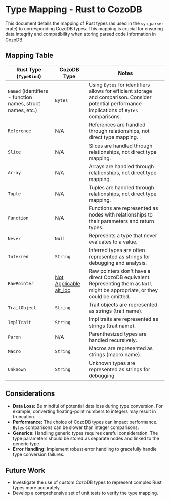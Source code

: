 # Type Mapping - Rust to CozoDB

This document details the mapping of Rust types (as used in the `syn_parser` crate) to corresponding CozoDB types.  This mapping is crucial for ensuring data integrity and compatibility when storing parsed code information in CozoDB.

## Mapping Table

| Rust Type (`TypeKind`) | CozoDB Type | Notes |
|---|---|---|
| `Named` (identifiers - function names, struct names, etc.) | `Bytes` |  Using `Bytes` for identifiers allows for efficient storage and comparison.  Consider potential performance implications of `Bytes` comparisons. |
| `Reference` | N/A | References are handled through relationships, not direct type mapping. |
| `Slice` | N/A | Slices are handled through relationships, not direct type mapping. |
| `Array` | N/A | Arrays are handled through relationships, not direct type mapping. |
| `Tuple` | N/A | Tuples are handled through relationships, not direct type mapping. |
| `Function` | N/A | Functions are represented as nodes with relationships to their parameters and return types. |
| `Never` | `Null` | Represents a type that never evaluates to a value. |
| `Inferred` | `String` |  Inferred types are often represented as strings for debugging and analysis. |
| `RawPointer` | [Not Applicable] [alt_loc] | Raw pointers don't have a direct CozoDB equivalent.  Representing them as `Null` might be appropriate, or they could be omitted. |
| `TraitObject` | `String` | Trait objects are represented as strings (trait name). |
| `ImplTrait` | `String` | Impl traits are represented as strings (trait name). |
| `Paren` | N/A | Parenthesized types are handled recursively. |
| `Macro` | `String` | Macros are represented as strings (macro name). |
| `Unknown` | `String` | Unknown types are represented as strings for debugging. |

## Considerations

*   **Data Loss:**  Be mindful of potential data loss during type conversion. For example, converting floating-point numbers to integers may result in truncation.
*   **Performance:**  The choice of CozoDB types can impact performance.  `Bytes` comparisons can be slower than integer comparisons.
*   **Generics:** Handling generic types requires careful consideration.  The type parameters should be stored as separate nodes and linked to the generic type.
*   **Error Handling:**  Implement robust error handling to gracefully handle type conversion failures.

## Future Work

*   Investigate the use of custom CozoDB types to represent complex Rust types more accurately.
*   Develop a comprehensive set of unit tests to verify the type mapping.


[Not Applicable]:http://docs.cozodb.org/en/latest/execution.html#disjunctive-normal-form
[alt_loc]:cozo-docs/source/execution.rs
